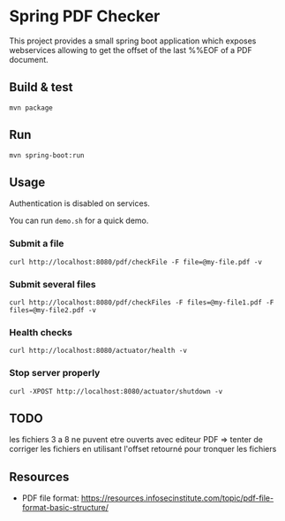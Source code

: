 
# Spring PDF Checker

This project provides a small spring boot application which exposes webservices allowing to get the offset of the last %%EOF of a PDF document.

## Build & test

`mvn package`

## Run

`mvn spring-boot:run`

## Usage 

Authentication is disabled on services.

You can run `demo.sh` for a quick demo.

### Submit a file
`curl http://localhost:8080/pdf/checkFile -F file=@my-file.pdf -v`

### Submit several files
`curl http://localhost:8080/pdf/checkFiles -F files=@my-file1.pdf -F files=@my-file2.pdf -v`

### Health checks
`curl http://localhost:8080/actuator/health -v`

### Stop server properly
`curl -XPOST http://localhost:8080/actuator/shutdown -v`


## TODO

les fichiers 3 a 8 ne puvent etre ouverts avec editeur PDF
=> tenter de corriger les fichiers en utilisant l'offset retourné pour tronquer les fichiers


## Resources

- PDF file format:
    https://resources.infosecinstitute.com/topic/pdf-file-format-basic-structure/


